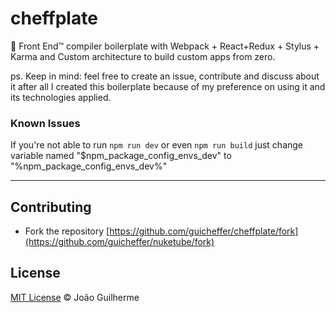# cheffplate
:beginner: Front End™ compiler boilerplate with Webpack + React+Redux + Stylus + Karma and Custom architecture to build custom apps from zero.

ps. Keep in mind: feel free to create an issue, contribute and discuss about it after all I created this boilerplate because of my preference on using it and its technologies applied.

### Known Issues
If you're not able to run ```npm run dev``` or even ```npm run build``` just change variable named "$npm_package_config_envs_dev" to "%npm_package_config_envs_dev%"

___

## Contributing

- Fork the repository [https://github.com/guicheffer/cheffplate/fork](https://github.com/guicheffer/nuketube/fork)

## License

<a href="http://guicheffer.mit-license.org/" target="_blank">MIT License</a> © João Guilherme
